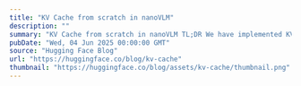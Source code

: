 ```yaml
---
title: "KV Cache from scratch in nanoVLM"
description: ""
summary: "KV Cache from scratch in nanoVLM TL;DR We have implemented KV Caching from scratch in our nanoVLM re..."
pubDate: "Wed, 04 Jun 2025 00:00:00 GMT"
source: "Hugging Face Blog"
url: "https://huggingface.co/blog/kv-cache"
thumbnail: "https://huggingface.co/blog/assets/kv-cache/thumbnail.png"
---
```



